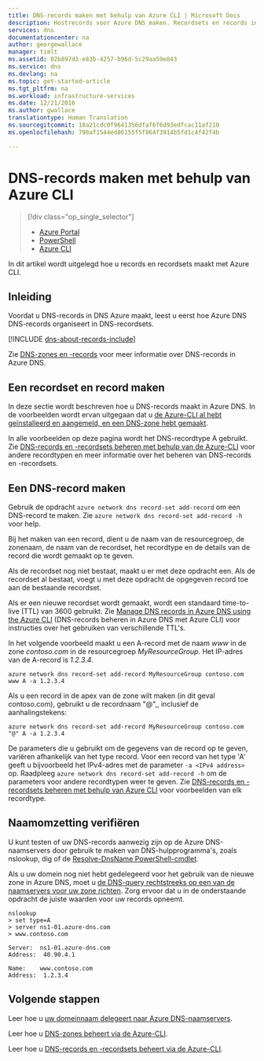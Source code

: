 ```yaml
---
title: DNS-records maken met behulp van Azure CLI | Microsoft Docs
description: Hostrecords voor Azure DNS maken. Recordsets en records instellen met CLI
services: dns
documentationcenter: na
author: georgewallace
manager: timlt
ms.assetid: 02b897d3-e83b-4257-b96d-5c29aa59e843
ms.service: dns
ms.devlang: na
ms.topic: get-started-article
ms.tgt_pltfrm: na
ms.workload: infrastructure-services
ms.date: 12/21/2016
ms.author: gwallace
translationtype: Human Translation
ms.sourcegitcommit: 18a21cdc0f9641356dfaf6f6d93edfcac11af210
ms.openlocfilehash: 790af1544ed86155f5f864f3914b5fd1c4f42f4b

---
```


# <a name="create-dns-records-using-the-azure-cli"></a>DNS-records maken met behulp van Azure CLI

> [!div class="op_single_selector"]
> * [Azure Portal](dns-getstarted-create-recordset-portal.md)
> * [PowerShell](dns-getstarted-create-recordset.md)
> * [Azure CLI](dns-getstarted-create-recordset-cli.md)

In dit artikel wordt uitgelegd hoe u records en recordsets maakt met Azure CLI.

## <a name="introduction"></a>Inleiding

Voordat u DNS-records in DNS Azure maakt, leest u eerst hoe Azure DNS DNS-records organiseert in DNS-recordsets.

[!INCLUDE [dns-about-records-include](../../includes/dns-about-records-include.md)]

Zie [DNS-zones en -records](dns-zones-records.md) voor meer informatie over DNS-records in Azure DNS.

## <a name="create-a-record-set-and-record"></a>Een recordset en record maken

In deze sectie wordt beschreven hoe u DNS-records maakt in Azure DNS. In de voorbeelden wordt ervan uitgegaan dat u [de Azure-CLI al hebt geïnstalleerd en aangemeld, en een DNS-zone hebt gemaakt](dns-getstarted-create-dnszone-cli.md).

In alle voorbeelden op deze pagina wordt het DNS-recordtype A gebruikt. Zie [DNS-records en -recordsets beheren met behulp van de Azure-CLI](dns-operations-recordsets-cli.md) voor andere recordtypen en meer informatie over het beheren van DNS-records en -recordsets.

## <a name="create-a-dns-record"></a>Een DNS-record maken

Gebruik de opdracht `azure network dns record-set add-record` om een DNS-record te maken. Zie `azure network dns record-set add-record -h` voor help.

Bij het maken van een record, dient u de naam van de resourcegroep, de zonenaam, de naam van de recordset, het recordtype en de details van de record die wordt gemaakt op te geven.

Als de recordset nog niet bestaat, maakt u er met deze opdracht een. Als de recordset al bestaat, voegt u met deze opdracht de opgegeven record toe aan de bestaande recordset. 

Als er een nieuwe recordset wordt gemaakt, wordt een standaard time-to-live (TTL) van 3600 gebruikt. Zie [Manage DNS records in Azure DNS using the Azure CLI](dns-operations-recordsets-cli.md) (DNS-records beheren in Azure DNS met Azure CLI) voor instructies over het gebruiken van verschillende TTL's.

In het volgende voorbeeld maakt u een A-record met de naam *www* in de zone *contoso.com* in de resourcegroep *MyResourceGroup*. Het IP-adres van de A-record is *1.2.3.4*.

```azurecli
azure network dns record-set add-record MyResourceGroup contoso.com www A -a 1.2.3.4
```

Als u een record in de apex van de zone wilt maken (in dit geval contoso.com), gebruikt u de recordnaam "@",, inclusief de aanhalingstekens:

```azurecli
azure network dns record-set add-record MyResourceGroup contoso.com "@" A -a 1.2.3.4
```

De parameters die u gebruikt om de gegevens van de record op te geven, variëren afhankelijk van het type record. Voor een record van het type 'A' geeft u bijvoorbeeld het IPv4-adres met de parameter `-a <IPv4 address>` op. Raadpleeg `azure network dns record-set add-record -h` om de parameters voor andere recordtypen weer te geven. Zie [DNS-records en -recordsets beheren met behulp van Azure CLI](dns-operations-recordsets-cli.md) voor voorbeelden van elk recordtype.


## <a name="verify-name-resolution"></a>Naamomzetting verifiëren

U kunt testen of uw DNS-records aanwezig zijn op de Azure DNS-naamservers door gebruik te maken van DNS-hulpprogramma's, zoals nslookup, dig of de [Resolve-DnsName PowerShell-cmdlet](https://technet.microsoft.com/library/jj590781.aspx).

Als u uw domein nog niet hebt gedelegeerd voor het gebruik van de nieuwe zone in Azure DNS, moet u [de DNS-query rechtstreeks op een van de naamservers voor uw zone richten](dns-getstarted-create-dnszone.md#test-name-servers). Zorg ervoor dat u in de onderstaande opdracht de juiste waarden voor uw records opneemt.

    nslookup
    > set type=A
    > server ns1-01.azure-dns.com
    > www.contoso.com

    Server:  ns1-01.azure-dns.com
    Address:  40.90.4.1

    Name:    www.contoso.com
    Address:  1.2.3.4

## <a name="next-steps"></a>Volgende stappen

Leer hoe u [uw domeinnaam delegeert naar Azure DNS-naamservers](dns-domain-delegation.md).

Leer hoe u [DNS-zones beheert via de Azure-CLI](dns-operations-dnszones-cli.md).

Leer hoe u [DNS-records en -recordsets beheert via de Azure-CLI](dns-operations-recordsets-cli.md).




<!--HONumber=Dec16_HO3-->


